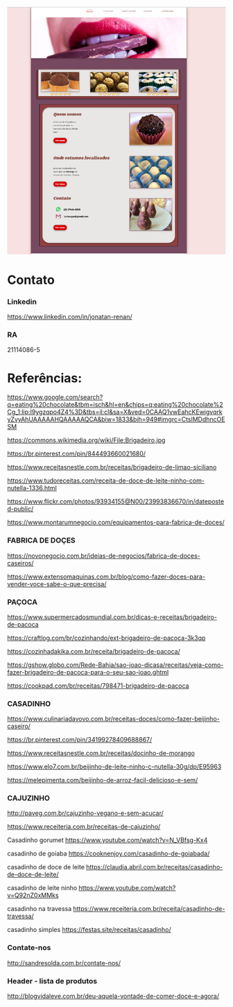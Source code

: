 ![Index](lucky-sugar-index.png)

# Contato

### Linkedin 
https://www.linkedin.com/in/jonatan-renan/
### RA
21114086-5


# Referências:

https://www.google.com/search?q=eating%20chocolate&tbm=isch&hl=en&chips=q:eating%20chocolate%2Cg_1:lip:I9ygzqpo4Z4%3D&tbs=il:cl&sa=X&ved=0CAAQ1vwEahcKEwigvqrkyZvyAhUAAAAAHQAAAAAQCA&biw=1833&bih=949#imgrc=CtslMDdhncOESM

https://commons.wikimedia.org/wiki/File:Brigadeiro.jpg

https://br.pinterest.com/pin/844493660021680/

https://www.receitasnestle.com.br/receitas/brigadeiro-de-limao-siciliano

https://www.tudoreceitas.com/receita-de-doce-de-leite-ninho-com-nutella-1336.html

https://www.flickr.com/photos/93934155@N00/23993836670/in/dateposted-public/

https://www.montarumnegocio.com/equipamentos-para-fabrica-de-doces/

### FABRICA DE DOÇES
https://novonegocio.com.br/ideias-de-negocios/fabrica-de-doces-caseiros/

https://www.extensomaquinas.com.br/blog/como-fazer-doces-para-vender-voce-sabe-o-que-precisa/


### PAÇOCA
https://www.supermercadosmundial.com.br/dicas-e-receitas/brigadeiro-de-pacoca

https://craftlog.com/br/cozinhando/ext-brigadeiro-de-pacoca-3k3qp

https://cozinhadakika.com.br/receita/brigadeiro-de-pacoca/

https://gshow.globo.com/Rede-Bahia/sao-joao-dicasa/receitas/veja-como-fazer-brigadeiro-de-pacoca-para-o-seu-sao-joao.ghtml

https://cookpad.com/br/receitas/798471-brigadeiro-de-pacoca

### CASADINHO
https://www.culinariadavovo.com.br/receitas-doces/como-fazer-beijinho-caseiro/

https://br.pinterest.com/pin/34199278409688867/

https://www.receitasnestle.com.br/receitas/docinho-de-morango

https://www.elo7.com.br/beijinho-de-leite-ninho-c-nutella-30g/dp/E95963

https://melepimenta.com/beijinho-de-arroz-facil-delicioso-e-sem/

### CAJUZINHO
http://paveg.com.br/cajuzinho-vegano-e-sem-acucar/

https://www.receiteria.com.br/receitas-de-cajuzinho/

Casadinho gorumet
https://www.youtube.com/watch?v=N_VBfsg-Kx4

casadinho de goiaba
https://cooknenjoy.com/casadinho-de-goiabada/

casadinho de doce de leite
https://claudia.abril.com.br/receitas/casadinho-de-doce-de-leite/

casadinho de leite ninho
https://www.youtube.com/watch?v=Q92nZ0xMMks

casadinho na travessa
https://www.receiteria.com.br/receita/casadinho-de-travessa/

casadinho simples
https://festas.site/receitas/casadinho/

### Contate-nos
http://sandresolda.com.br/contate-nos/

### Header - lista de produtos
http://blogvidaleve.com.br/deu-aquela-vontade-de-comer-doce-e-agora/
